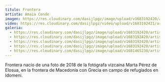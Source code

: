 ```yaml
---
titulo: Frontera
artista: Amaia Conde
imagen: https://res.cloudinary.com/dasijlpgz/image/upload/v1683192420/artistas/Amaia%20Conde/Frontera/P1050598.jpg
video: https://res.cloudinary.com/dasijlpgz/video/upload/v1683192421/artistas/Amaia%20Conde/Frontera/230504_Refugiada.mp4
galeria:
  - https://res.cloudinary.com/dasijlpgz/image/upload/v1683192420/artistas/Amaia%20Conde/Frontera/P1050598.jpg
  - https://res.cloudinary.com/dasijlpgz/image/upload/v1683192420/artistas/Amaia%20Conde/Frontera/P1050601.jpg
  - https://res.cloudinary.com/dasijlpgz/image/upload/v1683192420/artistas/Amaia%20Conde/Frontera/P1050602.jpg
  - https://res.cloudinary.com/dasijlpgz/image/upload/v1683192420/artistas/Amaia%20Conde/Frontera/P1050599.jpg
  - https://res.cloudinary.com/dasijlpgz/image/upload/v1681465230/artistas/Amaia%20Conde/Frontera/P1050526.jpg
---
```

F﻿rontera nacío de una foto de 2018 de la fotógrafa vizcaina Marta Pérez de Elosua, en la frontera de Macedonia con Grecia en campo de refugiados en Idomeni.